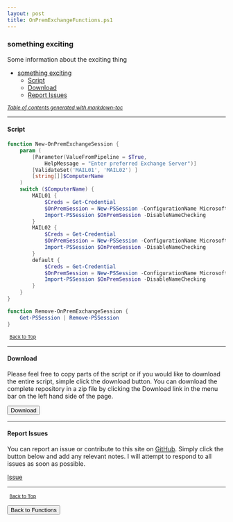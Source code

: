 ```yaml
---
layout: post
title: OnPremExchangeFunctions.ps1
---
```


### something exciting

Some information about the exciting thing

- [something exciting](#something-exciting)
  - [Script](#script)
  - [Download](#download)
  - [Report Issues](#report-issues)

<small><i><a href='http://ecotrust-canada.github.io/markdown-toc/'>Table of contents generated with markdown-toc</a></i></small>

---

#### Script

```powershell
function New-OnPremExchangeSession {
    param (
        [Parameter(ValueFromPipeline = $True,
            HelpMessage = "Enter preferred Exchange Server")]
        [ValidateSet('MAIL01', 'MAIL02') ]
        [string[]]$ComputerName
    )
    switch ($ComputerName) {
        MAIL01 {
            $Creds = Get-Credential
            $OnPremSession = New-PSSession -ConfigurationName Microsoft.Exchange -ConnectionUri http://INTERNAL-EXCHANGE-URI/PowerShell/ -Authentication Kerberos -Credential $Creds
            Import-PSSession $OnPremSession -DisableNameChecking
        }
        MAIL02 {
            $Creds = Get-Credential
            $OnPremSession = New-PSSession -ConfigurationName Microsoft.Exchange -ConnectionUri http://INTERNAL-EXCHANGE-URI/PowerShell/ -Authentication Kerberos -Credential $Creds
            Import-PSSession $OnPremSession -DisableNameChecking
        }
        default {
            $Creds = Get-Credential
            $OnPremSession = New-PSSession -ConfigurationName Microsoft.Exchange -ConnectionUri http://INTERNAL-EXCHANGE-URI/PowerShell/ -Authentication Kerberos -Credential $Creds
            Import-PSSession $OnPremSession -DisableNameChecking
        }
    }
}

function Remove-OnPremExchangeSession {
    Get-PSSession | Remove-PSSession
}
```

<span style="font-size:11px;"><a href="#"><i class="fas fa-caret-up" aria-hidden="true" style="color: white; margin-right:5px;"></i>Back to Top</a></span>

---

#### Download

Please feel free to copy parts of the script or if you would like to download the entire script, simple click the download button. You can download the complete repository in a zip file by clicking the Download link in the menu bar on the left hand side of the page.

<button class="btn" type="submit" onclick="window.open('/PowerShell/functions/exchange/OnPremExchangeFunctions.ps1')">
    <i class="fa fa-cloud-download-alt">
    </i>
        Download
</button>

---

#### Report Issues

You can report an issue or contribute to this site on <a href="https://github.com/BanterBoy/scripts-blog/issues">GitHub</a>. Simply click the button below and add any relevant notes. I will attempt to respond to all issues as soon as possible.

<!-- Place this tag where you want the button to render. -->

<a class="github-button" href="https://github.com/BanterBoy/scripts-blog/issues/new?title=OnPremExchangeFunctions.ps1&body=There is a problem with this function. Please find details below." data-show-count="true" aria-label="Issue BanterBoy/scripts-blog on GitHub">Issue</a>

---

<span style="font-size:11px;"><a href="#"><i class="fas fa-caret-up" aria-hidden="true" style="color: white; margin-right:5px;"></i>Back to Top</a></span>

<a href="/menu/_pages/functions.html">
    <button class="btn">
        <i class='fas fa-reply'>
        </i>
            Back to Functions
    </button>
</a>

[1]: http://ecotrust-canada.github.io/markdown-toc
[2]: https://github.com/googlearchive/code-prettify

```

```
